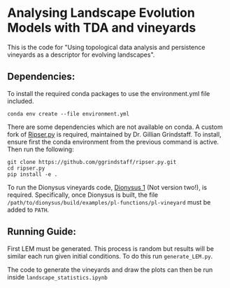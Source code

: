 # Analysing Landscape Evolution Models with TDA and vineyards

This is the code for "Using topological data analysis and persistence vineyards as a descriptor for evolving landscapes".

## Dependencies: 
To install the required conda packages to use the environment.yml file included.

```
conda env create --file environment.yml
```

There are some dependencies which are not available on conda.
A custom fork of [Ripser.py](https://github.com/ggrindstaff/ripser.py) is required, maintained by Dr. Gillian Grindstaff. To install, ensure first the conda environment from the previous command is active. Then run the following:

```
git clone https://github.com/ggrindstaff/ripser.py.git
cd ripser.py
pip install -e .
```

To run the Dionysus vineyards code, [Dionysus 1](https://www.mrzv.org/software/dionysus/) (Not version two!), is required.
Specifically, once Dionysus is built, the file `/path/to/dionysus/build/examples/pl-functions/pl-vineyard` must be added to `PATH`.

## Running Guide:

First LEM must be generated. This process is random but results will be similar each run given initial conditions. 
To do this run `generate_LEM.py`.

The code to generate the vineyards and draw the plots can then be run inside `landscape_statistics.ipynb`
